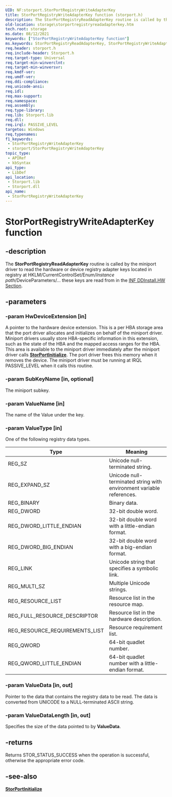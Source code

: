 ```yaml
---
UID: NF:storport.StorPortRegistryWriteAdapterKey
title: StorPortRegistryWriteAdapterKey function (storport.h)
description: The StorPortRegistryReadAdapterKey routine is called by the miniport driver to read the hardware or device registry adapter keys located in registry at HKLM/CurrentControlSet/Enum/\<Instance path\>/DeviceParameters/....
old-location: storage\storportregistryreadadapterkey.htm
tech.root: storage
ms.date: 08/12/2021
keywords: ["StorPortRegistryWriteAdapterKey function"]
ms.keywords: StorPortRegistryReadAdapterKey, StorPortRegistryWriteAdapterKey, StorPortRegistryWriteAdapterKey routine [Storage Devices], storage.storportregistryreadadapterkey, storport/StorPortRegistryWriteAdapterKey
req.header: storport.h
req.include-header: Storport.h
req.target-type: Universal
req.target-min-winverclnt: 
req.target-min-winversvr: 
req.kmdf-ver: 
req.umdf-ver: 
req.ddi-compliance: 
req.unicode-ansi: 
req.idl: 
req.max-support: 
req.namespace: 
req.assembly: 
req.type-library: 
req.lib: Storport.lib
req.dll: 
req.irql: PASSIVE_LEVEL
targetos: Windows
req.typenames: 
f1_keywords:
 - StorPortRegistryWriteAdapterKey
 - storport/StorPortRegistryWriteAdapterKey
topic_type:
 - APIRef
 - kbSyntax
api_type:
 - LibDef
api_location:
 - Storport.lib
 - Storport.dll
api_name:
 - StorPortRegistryWriteAdapterKey
---
```


# StorPortRegistryWriteAdapterKey function

## -description

The **StorPortRegistryReadAdapterKey** routine is called by the miniport driver to read the hardware or device registry adapter keys located in registry at HKLM/CurrentControlSet/Enum/*Instance path*/DeviceParameters/... these keys are read from in the [INF DDInstall.HW Section](/windows-hardware/drivers/install/inf-ddinstall-hw-section).

## -parameters

### -param HwDeviceExtension [in]

A pointer to the hardware device extension. This is a per HBA storage area that the port driver allocates and initializes on behalf of the miniport driver. Miniport drivers usually store HBA-specific information in this extension, such as the state of the HBA and the mapped access ranges for the HBA. This area is available to the miniport driver immediately after the miniport driver calls [**StorPortInitialize**](nf-storport-storportinitialize.md). The port driver frees this memory when it removes the device. The miniport driver must be running at IRQL PASSIVE_LEVEL when it calls this routine.

### -param SubKeyName [in, optional]

The miniport subkey.

### -param ValueName [in]

The name of the Value under the key.

### -param ValueType [in]

One of the following registry data types.

| Type | Meaning |
| ---- | ------- |
| REG_SZ                         | Unicode null-terminated string. |
| REG_EXPAND_SZ                  | Unicode null-terminated string with environment variable references. |
| REG_BINARY                     | Binary data. |
| REG_DWORD                      | 32-bit double word. |
| REG_DWORD_LITTLE_ENDIAN        | 32-bit double word with a little-endian format. |
| REG_DWORD_BIG_ENDIAN           | 32-bit double word with a big-endian format. |
| REG_LINK                       | Unicode string that specifies a symbolic link. |
| REG_MULTI_SZ                   | Multiple Unicode strings. |
| REG_RESOURCE_LIST              | Resource list in the resource map. |
| REG_FULL_RESOURCE_DESCRIPTOR   | Resource list in the hardware description. |
| REG_RESOURCE_REQUIREMENTS_LIST | Resource requirement list. |
| REG_QWORD                      | 64-bit quadlet number. |
| REG_QWORD_LITTLE_ENDIAN        | 64-bit quadlet number with a little-endian format. |

### -param ValueData [in, out]

Pointer to the data that contains the registry data to be read. The data is converted from UNICODE to a NULL-terminated ASCII string.

### -param ValueDataLength [in, out]

Specifies the size of the data pointed to by **ValueData**.

## -returns

Returns STOR_STATUS_SUCCESS when the operation is successful, otherwise the appropriate error code.

## -see-also

[**StorPortInitialize**](nf-storport-storportinitialize.md)
